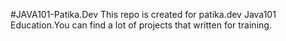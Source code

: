 #JAVA101-Patika.Dev
This repo is created for patika.dev Java101 Education.You can find a lot of projects that written for training.
